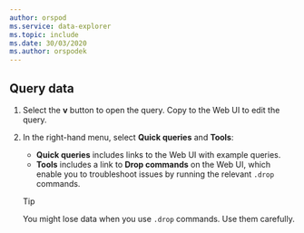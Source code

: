 ```yaml
---
author: orspod
ms.service: data-explorer
ms.topic: include
ms.date: 30/03/2020
ms.author: orspodek
---
```

## Query data

1. Select the **v** button to open the query. Copy to the Web UI to edit the query.

1. In the right-hand menu, select **Quick queries** and **Tools**: 

    * **Quick queries** includes links to the Web UI with example queries.
    * **Tools** includes a link to **Drop commands** on the Web UI, which enable you to troubleshoot issues by running the relevant `.drop` commands.

    > [!TIP]
    > You might lose data when you use `.drop` commands. Use them carefully.
